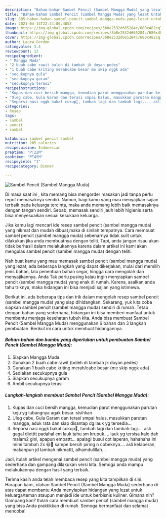 ```yaml
---
description: "Bahan-bahan Sambel Pencit (Sambel Mangga Muda) yang lezat Untuk Jualan"
title: "Bahan-bahan Sambel Pencit (Sambel Mangga Muda) yang lezat Untuk Jualan"
slug: 885-bahan-bahan-sambel-pencit-sambel-mangga-muda-yang-lezat-untuk-jualan
date: 2021-04-14T22:44:06.485Z
image: https://img-global.cpcdn.com/recipes/3b8e2532d665284c/680x482cq70/sambel-pencit-sambel-mangga-muda-foto-resep-utama.jpg
thumbnail: https://img-global.cpcdn.com/recipes/3b8e2532d665284c/680x482cq70/sambel-pencit-sambel-mangga-muda-foto-resep-utama.jpg
cover: https://img-global.cpcdn.com/recipes/3b8e2532d665284c/680x482cq70/sambel-pencit-sambel-mangga-muda-foto-resep-utama.jpg
author: Laura Gordon
ratingvalue: 3.4
reviewcount: 13
recipeingredient:
- " Mangga Muda"
- "2 buah cabe rawit boleh di tambah jk doyan pedes"
- "1 buah cabe kriting merahcabe besar me skip nggk ada"
- "secukupnya gula"
- "secukupnya garam"
- "secukupnya terasi"
recipeinstructions:
- "Kupas dan cuci bersih mangga, kemudian parut menggunakan parutan keju yg lubangnya agak besar. sisihkan"
- "Uleg cabe, Gula Garam dan terasi smpai halus, masukkan parutan mangga, aduk rata dan siap disantap dg lauk yg tersedia..."
- "Seporsi nasi nggk bakal cukup🤭, tambah lagi dan tambah lagi.... asli gagal dietttt padahal cm lauk tahu sm krupuk.... lauk yg tersisa kalo dah malam2 gini, apapun embattt... apalagi busui cpt laperan, hahahaha ini mimi tambah 2x 😆🤣 sampe bersih piring n cobeknya.... asli kelaperan, makanpun jd tambah nikmattt, alhamdulillah..."
categories:
- Resep
tags:
- sambel
- pencit
- sambel

katakunci: sambel pencit sambel 
nutrition: 205 calories
recipecuisine: Indonesian
preptime: "PT22M"
cooktime: "PT45M"
recipeyield: "1"
recipecategory: Dinner

---
```



![Sambel Pencit (Sambel Mangga Muda)](https://img-global.cpcdn.com/recipes/3b8e2532d665284c/680x482cq70/sambel-pencit-sambel-mangga-muda-foto-resep-utama.jpg)

Di masa  saat ini , kita memang bisa mengorder masakan jadi tanpa perlu repot memasaknya sendiri. Namun, bagi kamu yang mau menyajikan sajian terbaik pada keluarga tercinta, maka anda memang lebih baik memasaknya dengan tangan sendiri. Sebab, memasak sendiri jauh lebih higienis serta bisa menyesuaikan sesuai kesukaan keluarga.

Jika kamu lagi mencari ide resep sambel pencit (sambel mangga muda) yang nikmat dan mudah dibuat,maka di sinilah tempatnya. Cara membuat sambel pencit (sambel mangga muda)  sebenarnya tidak sulit untuk dilakukan jika anda membuatnya dengan teliti. Tapi, anda jangan risau akan tidak berhasil dalam melakukannya 
karena dalam artikel ini kami akan mengulas sambel pencit (sambel mangga muda) dengan teliti.  



Nah buat kamu yang mau memasak sambel pencit (sambel mangga muda) yang lezat, ada beberapa langkah yang dapat dikerjakan, mulai dari memilih jenis bahan, lalu penentuan bahan segar, hingga cara mengolah dan menyajikannya. Anda Tak perlu pusing kalau ingin menyiapkan sambel pencit (sambel mangga muda) yang enak di rumah. Karena, asalkan anda  tahu triknya, maka hidangan ini bisa menjadi sajian yang istimewa.

Berikut ini, ada beberapa tips dan trik dalam mengolah resep sambel pencit (sambel mangga muda) yang siap dihidangkan. Sekarang, yuk kita coba siapkan sambel pencit (sambel mangga muda) sendiri di rumah. Tetap dengan bahan yang sederhana, hidangan ini bisa memberi manfaat untuk membantu menjaga kesehatan tubuh kita. Anda bisa membuat Sambel Pencit (Sambel Mangga Muda) menggunakan 6 bahan dan 3 langkah pembuatan. Berikut ini cara untuk membuat hidangannya.

<!--inarticleads1-->

##### Bahan-bahan dan bumbu yang diperlukan untuk pembuatan Sambel Pencit (Sambel Mangga Muda):

1. Siapkan  Mangga Muda
1. Gunakan 2 buah cabe rawit (boleh di tambah jk doyan pedes)
1. Gunakan 1 buah cabe kriting merah/cabe besar (me skip nggk ada)
1. Sediakan secukupnya gula
1. Siapkan secukupnya garam
1. Ambil secukupnya terasi




<!--inarticleads2-->

##### Langkah-langkah membuat Sambel Pencit (Sambel Mangga Muda):

1. Kupas dan cuci bersih mangga, kemudian parut menggunakan parutan keju yg lubangnya agak besar. sisihkan
1. Uleg cabe, Gula Garam dan terasi smpai halus, masukkan parutan mangga, aduk rata dan siap disantap dg lauk yg tersedia...
1. Seporsi nasi nggk bakal cukup🤭, tambah lagi dan tambah lagi.... asli gagal dietttt padahal cm lauk tahu sm krupuk.... lauk yg tersisa kalo dah malam2 gini, apapun embattt... apalagi busui cpt laperan, hahahaha ini mimi tambah 2x 😆🤣 sampe bersih piring n cobeknya.... asli kelaperan, makanpun jd tambah nikmattt, alhamdulillah...




Jadi, itulah artikel mengenai  sambel pencit (sambel mangga muda)  yang sederhana dan gampang dilakukan versi kita. Semoga anda mampu melakukannya dengan hasil yang terbaik. 

Terima kasih anda telah membaca resep yang kita tampilkan di sini. Harapan kami, olahan  Sambel Pencit (Sambel Mangga Muda) sederhana di atas dapat membantu Anda menyiapkan hidangan yang lezat untuk keluarga/teman ataupun menjadi ide untuk berbisnis kuliner. Gimana nih? Gampang kan? Itulah cara membuat sambel pencit (sambel mangga muda) yang bisa Anda praktikkan di rumah. Semoga bermanfaat dan selamat mencoba!

